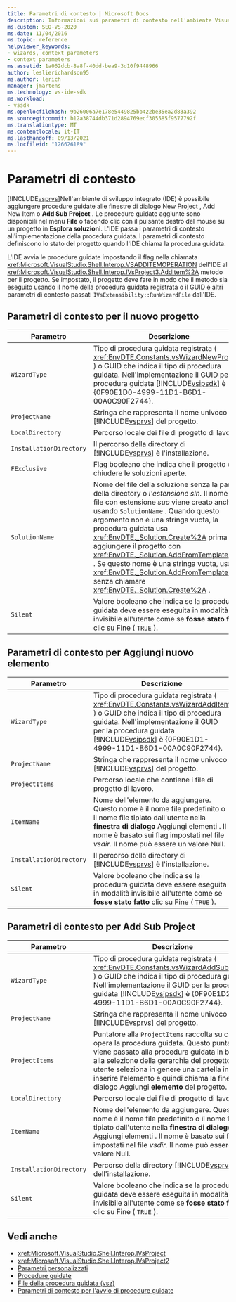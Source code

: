 ```yaml
---
title: Parametri di contesto | Microsoft Docs
description: Informazioni sui parametri di contesto nell'ambiente Visual Studio di sviluppo integrato (IDE) che definiscono lo stato di un progetto quando si aggiunge o implementa una procedura guidata.
ms.custom: SEO-VS-2020
ms.date: 11/04/2016
ms.topic: reference
helpviewer_keywords:
- wizards, context parameters
- context parameters
ms.assetid: 1a062dcb-8a8f-40dd-bea9-3d10f9448966
author: leslierichardson95
ms.author: lerich
manager: jmartens
ms.technology: vs-ide-sdk
ms.workload:
- vssdk
ms.openlocfilehash: 9b26006a7e178e5449825bb422be35ea2d83a392
ms.sourcegitcommit: b12a38744db371d2894769ecf305585f9577792f
ms.translationtype: MT
ms.contentlocale: it-IT
ms.lasthandoff: 09/13/2021
ms.locfileid: "126626189"
---
```

# <a name="context-parameters"></a>Parametri di contesto
[!INCLUDE[vsprvs](../../code-quality/includes/vsprvs_md.md)]Nell'ambiente di sviluppo integrato (IDE) è possibile aggiungere procedure guidate alle finestre di dialogo New Project , Add New Item o **Add Sub Project** . Le procedure guidate aggiunte sono disponibili nel menu **File** o facendo clic con il pulsante destro del mouse su un progetto in **Esplora soluzioni**. L'IDE passa i parametri di contesto all'implementazione della procedura guidata. I parametri di contesto definiscono lo stato del progetto quando l'IDE chiama la procedura guidata.

 L'IDE avvia le procedure guidate impostando il flag nella chiamata <xref:Microsoft.VisualStudio.Shell.Interop.VSADDITEMOPERATION> dell'IDE al <xref:Microsoft.VisualStudio.Shell.Interop.IVsProject3.AddItem%2A> metodo per il progetto. Se impostato, il progetto deve fare in modo che il metodo sia eseguito usando il nome della procedura guidata registrata o il GUID e altri parametri di contesto passati `IVsExtensibility::RunWizardFile` dall'IDE.

## <a name="context-parameters-for-new-project"></a>Parametri di contesto per il nuovo progetto

| Parametro | Descrizione |
|-------------------------| - |
| `WizardType` | Tipo di procedura guidata registrata ( <xref:EnvDTE.Constants.vsWizardNewProject> ) o GUID che indica il tipo di procedura guidata. Nell'implementazione il GUID per la procedura guidata [!INCLUDE[vsipsdk](../../extensibility/includes/vsipsdk_md.md)] è {0F90E1D0-4999-11D1-B6D1-00A0C90F2744}. |
| `ProjectName` | Stringa che rappresenta il nome univoco [!INCLUDE[vsprvs](../../code-quality/includes/vsprvs_md.md)] del progetto. |
| `LocalDirectory` | Percorso locale dei file di progetto di lavoro. |
| `InstallationDirectory` | Il percorso della directory di [!INCLUDE[vsprvs](../../code-quality/includes/vsprvs_md.md)] è l'installazione. |
| `FExclusive` | Flag booleano che indica che il progetto deve chiudere le soluzioni aperte. |
| `SolutionName` | Nome del file della soluzione senza la parte della directory o *l'estensione sln.* Il nome del file con estensione *suo* viene creato anche usando `SolutionName` . Quando questo argomento non è una stringa vuota, la procedura guidata usa <xref:EnvDTE._Solution.Create%2A> prima di aggiungere il progetto con <xref:EnvDTE._Solution.AddFromTemplate%2A> . Se questo nome è una stringa vuota, usare <xref:EnvDTE._Solution.AddFromTemplate%2A> senza chiamare <xref:EnvDTE._Solution.Create%2A> . |
| `Silent` | Valore booleano che indica se la procedura guidata deve essere eseguita in modalità invisibile all'utente come se **fosse stato fatto** clic su Fine ( `TRUE` ). |

## <a name="context-parameters-for-add-new-item"></a>Parametri di contesto per Aggiungi nuovo elemento

| Parametro | Descrizione |
|-------------------------| - |
| `WizardType` | Tipo di procedura guidata registrata ( <xref:EnvDTE.Constants.vsWizardAddItem> ) o GUID che indica il tipo di procedura guidata. Nell'implementazione il GUID per la procedura guidata [!INCLUDE[vsipsdk](../../extensibility/includes/vsipsdk_md.md)] è {0F90E1D1-4999-11D1-B6D1-00A0C90F2744}. |
| `ProjectName` | Stringa che rappresenta il nome univoco [!INCLUDE[vsprvs](../../code-quality/includes/vsprvs_md.md)] del progetto. |
| `ProjectItems` | Percorso locale che contiene i file di progetto di lavoro. |
| `ItemName` | Nome dell'elemento da aggiungere. Questo nome è il nome file predefinito o il nome file tipiato dall'utente nella **finestra di dialogo** Aggiungi elementi . Il nome è basato sui flag impostati nel file *vsdir.* Il nome può essere un valore Null. |
| `InstallationDirectory` | Il percorso della directory di [!INCLUDE[vsprvs](../../code-quality/includes/vsprvs_md.md)] è l'installazione. |
| `Silent` | Valore booleano che indica se la procedura guidata deve essere eseguita in modalità invisibile all'utente come se **fosse stato fatto** clic su Fine ( `TRUE` ). |

## <a name="context-parameters-for-add-sub-project"></a>Parametri di contesto per Add Sub Project

| Parametro | Descrizione |
|-------------------------| - |
| `WizardType` | Tipo di procedura guidata registrata ( <xref:EnvDTE.Constants.vsWizardAddSubProject> ) o GUID che indica il tipo di procedura guidata. Nell'implementazione il GUID per la procedura guidata [!INCLUDE[vsipsdk](../../extensibility/includes/vsipsdk_md.md)] è {0F90E1D2-4999-11D1-B6D1-00A0C90F2744}. |
| `ProjectName` | Stringa che rappresenta il nome univoco [!INCLUDE[vsprvs](../../code-quality/includes/vsprvs_md.md)] del progetto. |
| `ProjectItems` | Puntatore alla `ProjectItems` raccolta su cui opera la procedura guidata. Questo puntatore viene passato alla procedura guidata in base alla selezione della gerarchia del progetto. Un utente seleziona in genere una cartella in cui inserire l'elemento e quindi chiama la finestra di dialogo Aggiungi **elemento** del progetto. |
| `LocalDirectory` | Percorso locale dei file di progetto di lavoro. |
| `ItemName` | Nome dell'elemento da aggiungere. Questo nome è il nome file predefinito o il nome file tipiato dall'utente nella **finestra di dialogo** Aggiungi elementi . Il nome è basato sui flag impostati nel file *vsdir.* Il nome può essere un valore Null. |
| `InstallationDirectory` | Percorso della directory [!INCLUDE[vsprvs](../../code-quality/includes/vsprvs_md.md)] dell'installazione. |
| `Silent` | Valore booleano che indica se la procedura guidata deve essere eseguita in modalità invisibile all'utente come se **fosse stato fatto** clic su Fine ( `TRUE` ). |

## <a name="see-also"></a>Vedi anche
- <xref:Microsoft.VisualStudio.Shell.Interop.IVsProject>
- <xref:Microsoft.VisualStudio.Shell.Interop.IVsProject2>
- [Parametri personalizzati](../../extensibility/internals/custom-parameters.md)
- [Procedure guidate](../../extensibility/internals/wizards.md)
- [File della procedura guidata (vsz)](../../extensibility/internals/wizard-dot-vsz-file.md)
- [Parametri di contesto per l'avvio di procedure guidate](/previous-versions/tz690efs(v=vs.140))